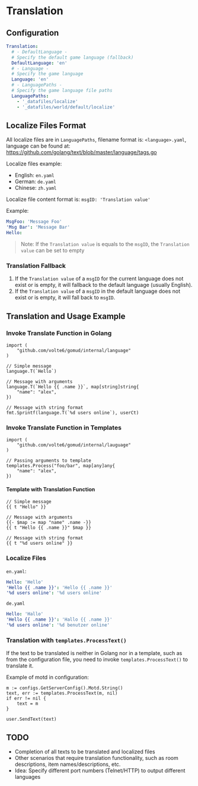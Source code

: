 # Translation

## Configuration

```yaml
Translation:
  # - DefaultLanguage -
  # Specify the default game language (fallback)
  DefaultLanguage: 'en'
  # - Language -
  # Specify the game language
  Language: 'en'
  # - LanguagePaths -
  # Specify the game language file paths
  LanguagePaths:
    - '_datafiles/localize'
    - '_datafiles/world/default/localize'
```

## Localize Files Format

All localize files are in `LanguagePaths`, filename format is: `<language>.yaml`, language can be found at: https://github.com/golang/text/blob/master/language/tags.go

Localize files example:

* English: `en.yaml`
* German: `de.yaml`
* Chinese: `zh.yaml`

Localize file content format is: `msgID: 'Translation value'`

Example:

```yaml
MsgFoo: 'Message Foo'
'Msg Bar': 'Message Bar'
Hello:
```

> Note: If the `Translation value` is equals to the `msgID`, the `Translation value` can be set to empty

### Translation Fallback

1. If the `Translation value` of a `msgID` for the current language does not exist or is empty, it will fallback to the default language (usually English).
2. If the `Translation value` of a `msgID` in the default language does not exist or is empty, it will fall back to `msgID`.

## Translation and Usage Example

### Invoke Translate Function in Golang

```golang
import (
	"github.com/volte6/gomud/internal/language"
)

// Simple message
language.T(`Hello`)

// Message with arguments
language.T(`Hello {{ .name }}`, map[string]string{
	"name": "alex",
})

// Message with string format
fmt.Sprintf(language.T(`%d users online`), userCt)
```

### Invoke Translate Function in Templates

```golang
import (
	"github.com/volte6/gomud/internal/lauguage"
)

// Passing arguments to template
templates.Process("foo/bar", map[any]any{
	"name": "alex",
})
```

#### Template with Translation Function

```golang
// Simple message
{{ t "Hello" }}

// Message with arguments
{{- $map := map "name" .name -}}
{{ t "Hello {{ .name }}" $map }}

// Message with string format
{{ t "%d users online" }}
```

### Localize Files

`en.yaml`:

```yaml
Hello: 'Hello'
'Hello {{ .name }}': 'Hello {{ .name }}'
'%d users online': '%d users online'
```

`de.yaml`

```yaml
Hello: 'Hallo'
'Hello {{ .name }}': 'Hallo {{ .name }}'
'%d users online': '%d benutzer online'
```

### Translation with `templates.ProcessText()`

If the text to be translated is neither in Golang nor in a template, such as from the configuration file, you need to invoke `templates.ProcessText()` to translate it.

Example of motd in configuration:

```golang
m := configs.GetServerConfig().Motd.String()
text, err := templates.ProcessText(m, nil)
if err != nil {
    text = m
}

user.SendText(text)
```

## TODO

* Completion of all texts to be translated and localized files
* Other scenarios that require translation functionality, such as room descriptions, item names/descriptions, etc.
* Idea: Specify different port numbers (Telnet/HTTP) to output different languages
